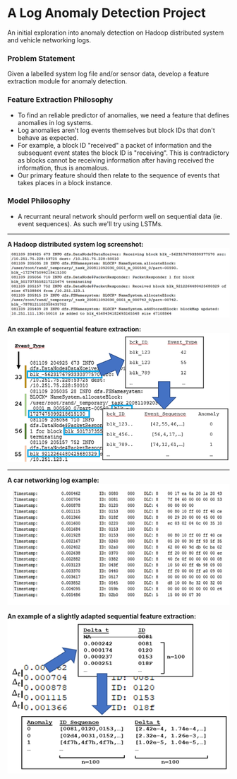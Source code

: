 # A Log Anomaly Detection Project
 An initial exploration into anomaly detection on Hadoop distributed system and vehicle networking logs.


### Problem Statement
Given a labelled system log file and/or sensor data, develop a feature extraction module for anomaly detection.

### Feature Extraction Philosophy
- To find an reliable predictor of anomalies, we need a feature that defines anomalies in log systems.
- Log anomalies aren't log events themselves but block IDs that don't behave as expected. 
- For example, a block ID "received" a packet of information and the subsequent event states the block ID is "receiving". This is contradictory as blocks cannot be receiving information after having received the information, thus is anomalous.
- Our primary feature should then relate to the sequence of events that takes places in a block instance.

### Model Philosophy
- A recurrant neural network should perform well on sequential data (ie. event sequences). As such we'll try using LSTMs.

---

**A Hadoop distributed system log screenshot:**
![HDFS Example](Images/fig/Slide1.PNG)

**An example of sequential feature extraction:**
![Feature Extraction](Images/fig/Slide3.png)

---

**A car networking log example:**
![Car Example](Images/fig/Slide2.PNG)

**An example of a slightly adapted sequential feature extraction:**
![Feature Extraction](Images/fig/Slide4.png)
